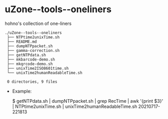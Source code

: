 # uZone--tools--oneliners

hohno's collection of one-liners

    ./uZone--tools--oneliners
     ├── NTPtime2unixTime.sh
     ├── README.md
     ├── dumpNTPpacket.sh
     ├── gamma-correction.sh
     ├── getNTPdata.sh
     ├── mkbarcode-demo.sh
     ├── mkqrcode-demo.sh
     ├── unixTime2ISO8601time.sh
     └── unixTime2humanReadableTime.sh
     
     0 directories, 9 files

* Example: 

    $ getNTPdata.sh | dumpNTPpacket.sh  | grep RecTime | awk '{print $3}' | NTPtime2unixTime.sh  | unixTime2humanReadableTime.sh 
      20210717-221813


